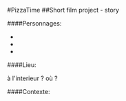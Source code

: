 #PizzaTime
##Short film project - story

####Personnages:

*
*
*

####Lieu:

à l'interieur ? où ?

####Contexte:

